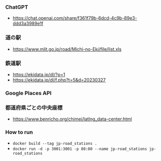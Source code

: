 ### ChatGPT
- https://chat.openai.com/share/f361f79b-6dcd-4c9b-89e3-ddd3a3989e1f

### 道の駅
- https://www.mlit.go.jp/road/Michi-no-Eki/file/list.xls

### 鉄道駅
- https://ekidata.jp/dl/?p=1
- https://ekidata.jp/dl/f.php?t=5&d=20230327

### Google Places API

### 都道府県ごとの中央座標
- https://www.benricho.org/chimei/latlng_data-center.html

### How to run
- ```docker build --tag jp-road_stations .```
- ```docker run -d -p 3001:3001 -p 80:80 --name jp-road_stations jp-road_stations```
